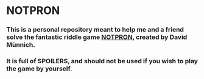 # NOTPRON

### This is a personal repository meant to help me and a friend solve the fantastic riddle game [NOTPRON](https://www.deathball.net/notpron/), created by David Münnich.

### It is full of **SPOILERS**, and should not be used if you wish to play the game by yourself.
